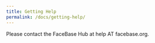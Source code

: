 ```yaml
---
title: Getting Help
permalink: /docs/getting-help/
---
```


Please contact the FaceBase Hub at help AT facebase.org.
